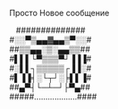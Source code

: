 Просто Новое сообщение

&nbsp;&nbsp;&nbsp;############## <br>#░░▀▒▄▄▓▄▄▒▀░░# <br>##▒▒▄▄░▒░▄▄▒▒## <br>#▌▌▌└▀▒▒▒▀┘▐▐▐# <br>#░▌▌┐▒▒▒▒▒┌▐▐░#<br>#▌▐▐╡░└┬┘░╞▌▌▐# <br>##▄▀┤└─┴─┘├▀▄##<br>#####...................####<br><br>